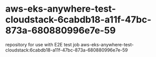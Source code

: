# aws-eks-anywhere-test-cloudstack-6cabdb18-a11f-47bc-873a-680880996e7e-59
repository for use with E2E test job aws-eks-anywhere-test-cloudstack:6cabdb18-a11f-47bc-873a-680880996e7e-59
